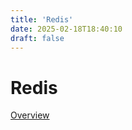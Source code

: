 ```yaml
---
title: 'Redis'
date: 2025-02-18T18:40:10
draft: false
---
```


# Redis

[Overview](Redis%20e05f23824f8d4828bff55fd60df36338/Overview%2030b0992c70734604b16d41011e3365b3.md)
